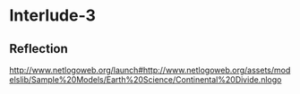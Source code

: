 # Interlude-3 
## Reflection 
http://www.netlogoweb.org/launch#http://www.netlogoweb.org/assets/modelslib/Sample%20Models/Earth%20Science/Continental%20Divide.nlogo 
